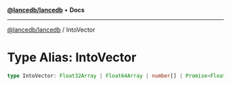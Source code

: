 [**@lancedb/lancedb**](../README.md) • **Docs**

***

[@lancedb/lancedb](../globals.md) / IntoVector

# Type Alias: IntoVector

```ts
type IntoVector: Float32Array | Float64Array | number[] | Promise<Float32Array | Float64Array | number[]>;
```
